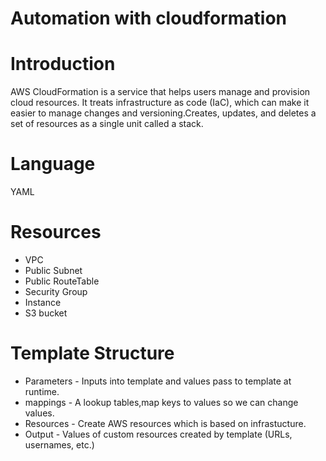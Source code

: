 # Automation with cloudformation
# Introduction
  AWS CloudFormation is a service that helps users manage and provision cloud resources. It treats infrastructure as code (IaC), which can make it easier to manage changes and versioning.Creates, updates, and deletes a set of resources as a single unit called a stack.
# Language
  YAML
# Resources
  * VPC<br>
  * Public Subnet<br>
  * Public RouteTable<br>
  * Security Group
  * Instance<br>
  * S3 bucket<br>
# Template Structure
  * Parameters - Inputs into template and values pass to template at runtime.
  * mappings   - A lookup tables,map keys to values so we can change values.
  * Resources  - Create AWS resources which is based on infrastucture.
  * Output     - Values of custom resources created by template (URLs, usernames, etc.)

  
  


